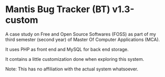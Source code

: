 # Mantis Bug Tracker (BT) v1.3-custom

A case study on Free and Open Source Softwares (FOSS) as part of my third semester (second year) of Master Of Computer Applications (MCA).

It uses PHP as front end and MySQL for back end storage.

It contains a little customization done when exploring this system.

Note: This has no affiliation with the actual system whatsoever.
